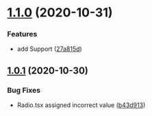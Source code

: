 # [1.1.0](https://github.com/JT501/formik-semantic-ui-react/compare/v1.0.1...v1.1.0) (2020-10-31)


### Features

* add <FastField> Support ([27a815d](https://github.com/JT501/formik-semantic-ui-react/commit/27a815dc76e444e3488719206b5fadc973c41855))

## [1.0.1](https://github.com/JT501/formik-semantic-ui-react/compare/v1.0.0...v1.0.1) (2020-10-30)


### Bug Fixes

* Radio.tsx assigned incorrect value ([b43d913](https://github.com/JT501/formik-semantic-ui-react/commit/b43d91365dda10dbc784674c847fa61ec9479e21))
